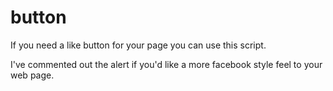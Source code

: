 # button

If you need a like button for your page you can use this script.

I've commented out the alert if you'd like a more facebook style feel to your web page.

